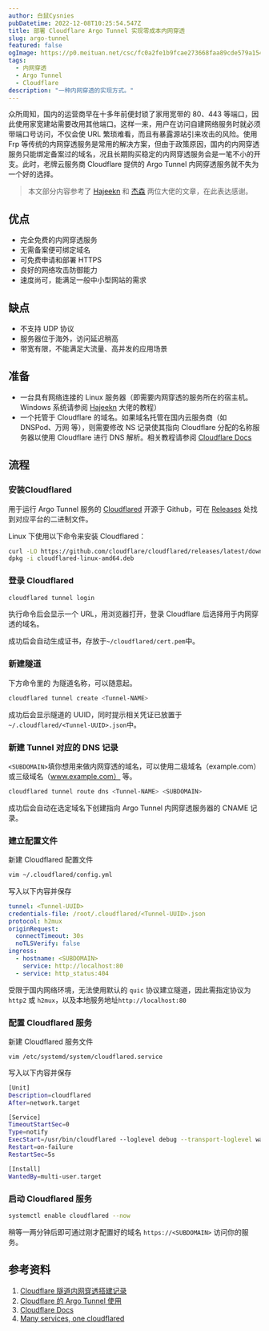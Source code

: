```yaml
---
author: 白鼠Cysnies
pubDatetime: 2022-12-08T10:25:54.547Z
title: 部署 Cloudflare Argo Tunnel 实现零成本内网穿透
slug: argo-tunnel
featured: false
ogImage: https://p0.meituan.net/csc/fc0a2fe1b9fcae273668faa89cde579a15465.png
tags:
  - 内网穿透
  - Argo Tunnel
  - Cloudflare
description: "一种内网穿透的实现方式。"
---
```


众所周知，国内的运营商早在十多年前便封锁了家用宽带的 80、443 等端口，因此使用家宽建站需要改用其他端口。这样一来，用户在访问自建网络服务时就必须带端口号访问，不仅会使 URL 繁琐难看，而且有暴露源站引来攻击的风险。使用 Frp 等传统的内网穿透服务是常用的解决方案，但由于政策原因，国内的内网穿透服务只能绑定备案过的域名，况且长期购买稳定的内网穿透服务会是一笔不小的开支。此时，老牌云服务商 Cloudflare 提供的 Argo Tunnel 内网穿透服务就不失为一个好的选择。

> 本文部分内容参考了 [Hajeekn](https://blog.slqwq.cn/2021/posts/fktz6u/index.html) 和 [杰森](https://johnrosen1.com/2022/04/19/cloudflare/) 两位大佬的文章，在此表达感谢。

## 优点

- 完全免费的内网穿透服务
- 无需备案便可绑定域名
- 可免费申请和部署 HTTPS
- 良好的网络攻击防御能力
- 速度尚可，能满足一般中小型网站的需求

## 缺点

- 不支持 UDP 协议
- 服务器位于海外，访问延迟稍高
- 带宽有限，不能满足大流量、高并发的应用场景

## 准备

- 一台具有网络连接的 Linux 服务器（即需要内网穿透的服务所在的宿主机。Windows 系统请参阅 [Hajeekn](https://blog.slqwq.cn/2021/posts/fktz6u/index.html) 大佬的教程）
- 一个托管于 Cloudflare 的域名。如果域名托管在国内云服务商（如 DNSPod、万网 等），则需要修改 NS 记录使其指向 Cloudflare 分配的名称服务器以使用 Cloudflare 进行 DNS 解析。相关教程请参阅 [Cloudflare Docs](https://developers.cloudflare.com/fundamentals/get-started/setup/)

## 流程

### 安装Cloudflared

用于运行 Argo Tunnel 服务的 [Cloudflared](https://github.com/cloudflare/cloudflared/) 开源于 Github，可在 [Releases](https://github.com/cloudflare/cloudflared/releases) 处找到对应平台的二进制文件。

Linux 下使用以下命令来安装 Cloudflared：

```bash
curl -LO https://github.com/cloudflare/cloudflared/releases/latest/download/cloudflared-linux-amd64.deb
dpkg -i cloudflared-linux-amd64.deb
```

### 登录 Cloudflared

```bash
cloudflared tunnel login
```

执行命令后会显示一个 URL，用浏览器打开，登录 Cloudflare 后选择用于内网穿透的域名。

成功后会自动生成证书，存放于`~/cloudflared/cert.pem`中。

### 新建隧道

下方命令里的 <Tunnel-NAME> 为隧道名称，可以随意起。

```bash
cloudflared tunnel create <Tunnel-NAME>
```

成功后会显示隧道的 UUID，同时提示相关凭证已放置于`~/.cloudflared/<Tunnel-UUID>.json`中。

### 新建 Tunnel 对应的 DNS 记录

`<SUBDOMAIN>`填你想用来做内网穿透的域名，可以使用二级域名（example.com）或三级域名（www.example.com） 等。

```bash
cloudflared tunnel route dns <Tunnel-NAME> <SUBDOMAIN>
```

成功后会自动在选定域名下创建指向 Argo Tunnel 内网穿透服务器的 CNAME 记录。

### 建立配置文件

新建 Cloudflared 配置文件

```bash
vim ~/.cloudflared/config.yml
```

写入以下内容并保存

```yaml
tunnel: <Tunnel-UUID>
credentials-file: /root/.cloudflared/<Tunnel-UUID>.json
protocol: h2mux
originRequest:
  connectTimeout: 30s
  noTLSVerify: false
ingress:
  - hostname: <SUBDOMAIN>
    service: http://localhost:80
  - service: http_status:404
```

受限于国内网络环境，无法使用默认的 `quic` 协议建立隧道，因此需指定协议为 `http2` 或 `h2mux`，以及本地服务地址`http://localhost:80`

### 配置 Cloudflared 服务

新建 Cloudflared 服务文件

`vim /etc/systemd/system/cloudflared.service`

写入以下内容并保存

```bash
[Unit]
Description=cloudflared
After=network.target

[Service]
TimeoutStartSec=0
Type=notify
ExecStart=/usr/bin/cloudflared --loglevel debug --transport-loglevel warn --config /root/.cloudflared/config.yml tunnel run <Tunnel-NAME>
Restart=on-failure
RestartSec=5s

[Install]
WantedBy=multi-user.target
```

### 启动 Cloudflared 服务

```bash
systemctl enable cloudflared --now
```

稍等一两分钟后即可通过刚才配置好的域名 `https://<SUBDOMAIN>` 访问你的服务。

## 参考资料

1. [Cloudflare 隧道内网穿透搭建记录](https://johnrosen1.com/2022/04/19/cloudflare/)
2. [Cloudflare 的 Argo Tunnel 使用](https://blog.slqwq.cn/2021/posts/fktz6u/index.html)
3. [Cloudflare Docs](https://developers.cloudflare.com/cloudflare-one/connections/connect-apps/)
4. [Many services, one cloudflared](https://blog.cloudflare.com/many-services-one-cloudflared/)
